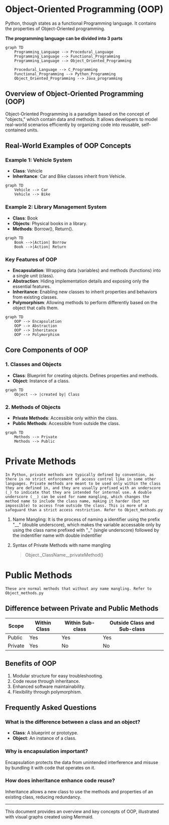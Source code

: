 # Object-Oriented Programming (OOP)

Python, though states as a functional Programming language. It contains the properties of Object-Oriented programming. 

**The programming language can be divided into 3 parts**
```mermaid
graph TD
    Programming_Language --> Procedural_Language
    Programming_Language --> Functional_Programming
    Programming_Language --> Object_Oriented_Programming
    
    Procedural_Language --> C_Programming
    Functional_Programming --> Python_Programming
    Object_Oriented_Programming --> Java_programming
```



## Overview of Object-Oriented Programming (OOP)
Object-Oriented Programming is a paradigm based on the concept of "objects," which contain data and methods. It allows developers to model real-world scenarios efficiently by organizing code into reusable, self-contained units.

## Real-World Examples of OOP Concepts

### Example 1: Vehicle System
- **Class**: Vehicle
- **Inheritance**: Car and Bike classes inherit from Vehicle.

```mermaid
graph TD
    Vehicle --> Car
    Vehicle --> Bike
```

### Example 2: Library Management System
- **Class**: Book
- **Objects**: Physical books in a library.
- **Methods**: Borrow(), Return().

```mermaid
graph TD
    Book -->|Action| Borrow
    Book -->|Action| Return
```


### Key Features of OOP
- **Encapsulation**: Wrapping data (variables) and methods (functions) into a single unit (class).
- **Abstraction**: Hiding implementation details and exposing only the essential features.
- **Inheritance**: Enabling new classes to inherit properties and behaviors from existing classes.
- **Polymorphism**: Allowing methods to perform differently based on the object that calls them.

```mermaid
graph TD
    OOP --> Encapsulation
    OOP --> Abstraction
    OOP --> Inheritance
    OOP --> Polymorphism
```

## Core Components of OOP

### 1. Classes and Objects
- **Class**: Blueprint for creating objects. Defines properties and methods.
- **Object**: Instance of a class.

```mermaid
graph TD
    Object --> |created by| Class
```

### 2. Methods of Objects
- **Private Methods**: Accessible only within the class.
- **Public Methods**: Accessible from outside the class.

```mermaid
graph TD
    Methods --> Private
    Methods --> Public
```

# Private Methods
    In Python, private methods are typically defined by convention, as there is no strict enforcement of access control like in some other languages. Private methods are meant to be used only within the class they are defined in, and they are usually prefixed with an underscore (_) to indicate that they are intended for internal use. A double underscore (__) can be used for name mangling, which changes the method name to include the class name, making it harder (but not impossible) to access from outside the class. This is more of a safeguard than a strict access restriction. Refer to Object_methods.py

1. Name Mangling:
    It is the process of naming a identifier using the prefix "__" (double underscore), which makes the variable accessable only by using the class name prefixed with "_" (single underscore) followed by the indentifier name with double indentifier

2. Syntax of Private Methods with name mangling
    > Object._ClassName__privateMethod()

# Public Methods

    These are normal methods that without any name mangling. Refer to Object_methods.py

## Difference between Private and Public Methods


| Scope   | Within Class | Within Sub-class | Outside Class and Sub-class |
| ------- | ------------ | ---------------- | --------------------------- |
| Public  | Yes          | Yes              | Yes                         |
| Private | Yes          | No               | No                          |

## Benefits of OOP
1. Modular structure for easy troubleshooting.
2. Code reuse through inheritance.
3. Enhanced software maintainability.
4. Flexibility through polymorphism.



## Frequently Asked Questions

### What is the difference between a class and an object?
- **Class**: A blueprint or prototype.
- **Object**: An instance of a class.

### Why is encapsulation important?
Encapsulation protects the data from unintended interference and misuse by bundling it with code that operates on it.

### How does inheritance enhance code reuse?
Inheritance allows a new class to use the methods and properties of an existing class, reducing redundancy.

---

This document provides an overview and key concepts of OOP, illustrated with visual graphs created using Mermaid.

